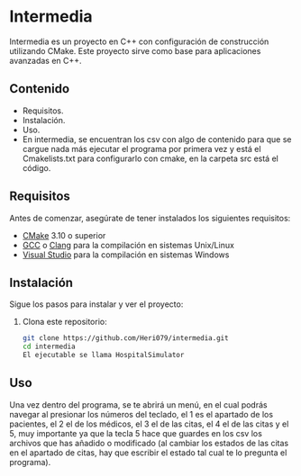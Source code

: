 # Intermedia

Intermedia es un proyecto en C++ con configuración de construcción utilizando CMake. Este proyecto sirve como base para aplicaciones avanzadas en C++.

## Contenido

- Requisitos.
- Instalación.
- Uso.
- En intermedia, se encuentran los csv con algo de contenido para que se cargue nada más ejecutar el programa por primera vez y  está el Cmakelists.txt para configurarlo con cmake, en la carpeta src está el código.

## Requisitos

Antes de comenzar, asegúrate de tener instalados los siguientes requisitos:

- [CMake](https://cmake.org/download/) 3.10 o superior
- [GCC](https://gcc.gnu.org/) o [Clang](https://clang.llvm.org/) para la compilación en sistemas Unix/Linux
- [Visual Studio](https://visualstudio.microsoft.com/) para la compilación en sistemas Windows

## Instalación

Sigue los pasos para instalar y ver el proyecto:

1. Clona este repositorio:
   ```sh
   git clone https://github.com/Heri079/intermedia.git
   cd intermedia
   El ejecutable se llama HospitalSimulator

## Uso
Una vez dentro del programa, se te abrirá un menú, en el cual podrás navegar al presionar los números del teclado, el 1 es el apartado de los pacientes, el 2 el de los médicos, el 3 el de las citas, el 4 el de las citas y el 5, muy importante ya que la tecla 5 hace que guardes en los csv los archivos que has añadido o modificado (al cambiar los estados de las citas en el apartado de citas, hay que escribir el estado tal cual te lo pregunta el programa). 

   
